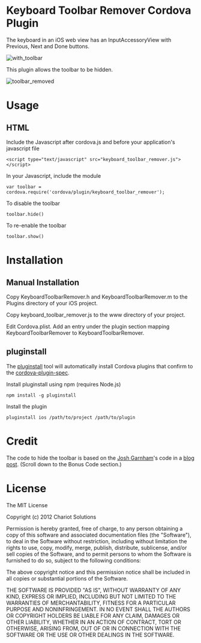 # Keyboard Toolbar Remover Cordova Plugin 

The keyboard in an iOS web view has an InputAccessoryView with Previous, Next and Done buttons.

![with_toolbar](https://github.com/don/cordova-plugin-keyboard_toolbar_remover/raw/master/with_toolbar.png)

This plugin allows the toolbar to be hidden.

![toolbar_removed](https://github.com/don/cordova-plugin-keyboard_toolbar_remover/raw/master/toolbar_removed.png)

# Usage

## HTML

Include the Javascript after cordova.js and before your application's javascript file

	<script type="text/javascript" src="keyboard_toolbar_remover.js"></script>
	
In your Javascript, include the module

	var toolbar = cordova.require('cordova/plugin/keyboard_toolbar_remover');
	
To disable the toolbar 

	toolbar.hide()

To re-enable the toolbar
	
	toolbar.show()
	
# Installation

## Manual Installation

Copy KeyboardToolbarRemover.h and KeyboardToolbarRemover.m to the Plugins directory of your iOS project.

Copy keyboard_toolbar_remover.js to the www directory of your project.

Edit Cordova.plist.  Add an entry under the plugin section mapping KeyboardToolbarRemover to KeyboardToolbarRemover.

## pluginstall

The [pluginstall](https://github.com/alunny/pluginstall) tool will automatically install Cordova plugins that confirm to the [cordova-plugin-spec](https://github.com/alunny/cordova-plugin-spec).

Install pluginstall using npm (requires Node.js)

	npm install -g pluginstall
	
Install the plugin

	pluginstall ios /path/to/project /path/to/plugin

# Credit

The code to hide the toolbar is based on the [Josh Garnham](http://twitter.com/jgarnham)'s code in a [blog post](http://ios-blog.co.uk/tutorials/rich-text-editing-a-simple-start-part-1/). (Scroll down to the Bonus Code section.)

# License

The MIT License

Copyright (c) 2012 Chariot Solutions

Permission is hereby granted, free of charge, to any person obtaining a copy
of this software and associated documentation files (the "Software"), to deal
in the Software without restriction, including without limitation the rights
to use, copy, modify, merge, publish, distribute, sublicense, and/or sell
copies of the Software, and to permit persons to whom the Software is
furnished to do so, subject to the following conditions:

The above copyright notice and this permission notice shall be included in
all copies or substantial portions of the Software.

THE SOFTWARE IS PROVIDED "AS IS", WITHOUT WARRANTY OF ANY KIND, EXPRESS OR
IMPLIED, INCLUDING BUT NOT LIMITED TO THE WARRANTIES OF MERCHANTABILITY,
FITNESS FOR A PARTICULAR PURPOSE AND NONINFRINGEMENT. IN NO EVENT SHALL THE
AUTHORS OR COPYRIGHT HOLDERS BE LIABLE FOR ANY CLAIM, DAMAGES OR OTHER
LIABILITY, WHETHER IN AN ACTION OF CONTRACT, TORT OR OTHERWISE, ARISING FROM,
OUT OF OR IN CONNECTION WITH THE SOFTWARE OR THE USE OR OTHER DEALINGS IN
THE SOFTWARE.

